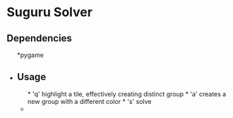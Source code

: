 # Suguru Solver
## Dependencies
<ul>
  *pygame
<li>

## Usage
<ul>
  * 'q' highlight a tile, effectively creating distinct group
  * 'a' creates a new group with a different color
  * 's' solve
<li>
